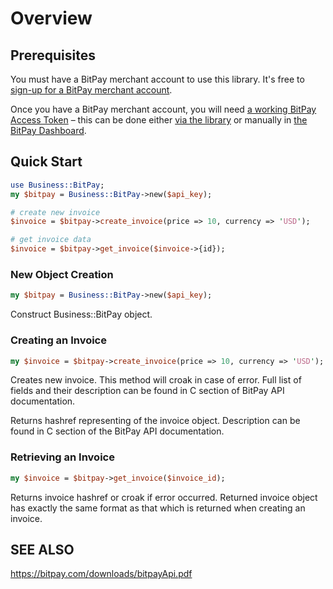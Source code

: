 # Overview
## Prerequisites
You must have a BitPay merchant account to use this library.  It's free to [sign-up for a BitPay merchant account](https://bitpay.com/start).

Once you have a BitPay merchant account, you will need [a working BitPay Access Token](/api/getting-access.html) – this can be done either [via the library](#pairing) or manually in [the BitPay Dashboard](https://bitpay.com/tokens).

## Quick Start
```perl
use Business::BitPay;
my $bitpay = Business::BitPay->new($api_key);

# create new invoice
$invoice = $bitpay->create_invoice(price => 10, currency => 'USD');

# get invoice data
$invoice = $bitpay->get_invoice($invoice->{id});
```

### New Object Creation
```perl
my $bitpay = Business::BitPay->new($api_key);
```
Construct Business::BitPay object.

### Creating an Invoice
```perl
my $invoice = $bitpay->create_invoice(price => 10, currency => 'USD');
```
Creates new invoice. This method will croak in case of error. Full list of
fields and their description can be found in C<Creating an Invoice> section of
BitPay API documentation.

Returns hashref representing of the invoice object. Description can be found in
C<BitPay Server Response> section of the BitPay API documentation.

### Retrieving an Invoice
```perl
my $invoice = $bitpay->get_invoice($invoice_id);
```
Returns invoice hashref or croak if error occurred. Returned invoice object has
exactly the same format as that which is returned when creating an invoice.

## SEE ALSO
https://bitpay.com/downloads/bitpayApi.pdf
